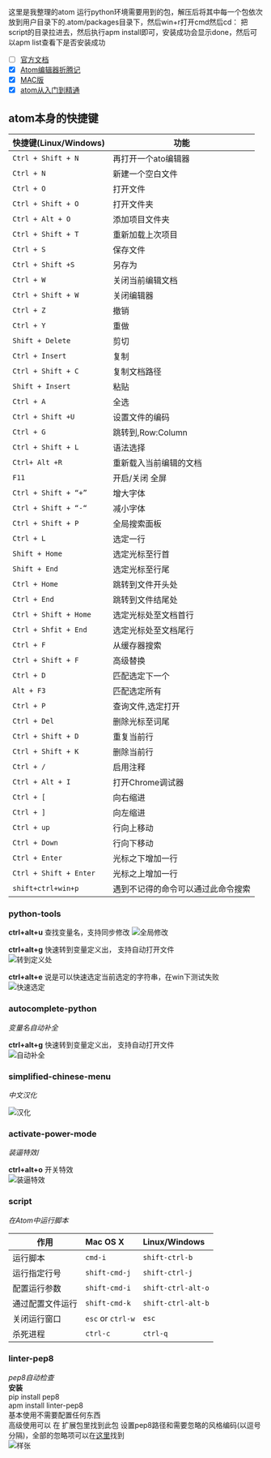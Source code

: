 这里是我整理的atom 运行python环境需要用到的包，解压后将其中每一个包依次放到用户目录下的.atom/packages目录下，然后win+r打开cmd然后cd： 把script的目录拉进去，然后执行apm install即可，安装成功会显示done，然后可以apm list查看下是否安装成功


- [ ] [官方文档](https://atom.io/docs)  
- [x] [Atom编辑器折腾记](http://blog.csdn.net/bomess/article/category/3202419)  
- [x] [MAC版](http://www.imooc.com/article/1370)
- [x] [atom从入门到精通](http://blog.csdn.net/u010494080/article/category/6039322)
## atom本身的快捷键

快捷键(Linux/Windows) | 功能
---|---
`Ctrl + Shift + N` | 再打开一个ato编辑器
`Ctrl + N` | 新建一个空白文件
`Ctrl + O` | 打开文件
`Ctrl + Shift + O` | 打开文件夹
`Ctrl + Alt + O` | 添加项目文件夹
`Ctrl + Shift + T` | 重新加载上次项目
`Ctrl + S` | 保存文件
`Ctrl + Shift +S` | 另存为
`Ctrl + W` | 关闭当前编辑文档
`Ctrl + Shift + W` | 关闭编辑器
`Ctrl + Z` | 撤销
`Ctrl + Y` | 重做
`Shift + Delete` |剪切
`Ctrl + Insert` | 复制
`Ctrl + Shift + C` | 复制文档路径
`Shift + Insert` |粘贴
`Ctrl + A` | 全选
`Ctrl + Shift +U` | 设置文件的编码
`Ctrl + G` | 跳转到,Row:Column
`Ctrl + Shift + L` | 语法选择
`Ctrl+ Alt +R` | 重新载入当前编辑的文档
`F11` | 开启/关闭 全屏
`Ctrl + Shift + “+”` | 增大字体
`Ctrl + Shift + “-“` | 减小字体
`Ctrl + Shift + P` | 全局搜索面板
`Ctrl + L` | 选定一行
`Shift + Home` | 选定光标至行首
`Shift + End` | 选定光标至行尾
`Ctrl + Home` | 跳转到文件开头处
`Ctrl + End` | 跳转到文件结尾处
`Ctrl + Shift + Home` |选定光标处至文档首行
`Ctrl + Shfit + End` |选定光标处至文档尾行
`Ctrl + F` | 从缓存器搜索
`Ctrl + Shift + F` |高级替换
`Ctrl + D` | 匹配选定下一个
`Alt + F3` | 匹配选定所有
`Ctrl + P` | 查询文件,选定打开
`Ctrl + Del` | 删除光标至词尾
`Ctrl + Shift + D` |重复当前行
`Ctrl + Shift + K` | 删除当前行
`Ctrl + /` | 启用注释
`Ctrl + Alt + I` | 打开Chrome调试器
`Ctrl + [` | 向右缩进
`Ctrl + ]`  | 向左缩进
`Ctrl + up` | 行向上移动
`Ctrl + Down` | 行向下移动
`Ctrl + Enter` | 光标之下增加一行
`Ctrl + Shift + Enter` | 光标之上增加一行
`shift+ctrl+win+p` | 遇到不记得的命令可以通过此命令搜索

### python-tools
**ctrl+alt+u**   查找变量名，支持同步修改
![全局修改](https://i.github-camo.com/74ab6e10d2ee7f653156773afa9d7becd47139b3/687474703a2f2f692e696d6775722e636f6d2f636f4f6c426e372e6769663f31)

**ctrl+alt+g** 快速转到变量定义出， 支持自动打开文件    
![转到定义处](https://i.github-camo.com/e6d42a5fe7b9fe0fdac6983217bd27ada6b8fc26/687474703a2f2f692e696d6775722e636f6d2f695848593748452e6769663f31)

**ctrl+alt+e** 说是可以快速选定当前选定的字符串，在win下测试失败   
![快速选定](https://i.github-camo.com/fe211822532f7c89576111641e856d44f2baaa00/687474703a2f2f692e696d6775722e636f6d2f7455656475544b2e6769663f31)


### autocomplete-python    
*变量名自动补全*  

**ctrl+alt+g** 快速转到变量定义出， 支持自动打开文件      
![自动补全](https://i.github-camo.com/9cb3e21999f92079ca5393b718784f81be458afa/68747470733a2f2f636c6f75642e67697468756275736572636f6e74656e742e636f6d2f6173736574732f3139333836342f31323238383432372f36316665323131342d626130662d313165352d393833322d3938383639313830643837662e676966)


### simplified-chinese-menu   
*中文汉化*    

![汉化](https://i.github-camo.com/13fc3a0beae3d4aeb5d6569d720704d780822842/68747470733a2f2f6769746875622e636f6d2f6368696e616b6964732f61746f6d2d6368696e6573652d6d656e752f7261772f6d61737465722f73637265656e73686f742f73637265656e73686f742e706e67)


### activate-power-mode    
*装逼特效*/  

**ctrl+alt+o** 开关特效    
![装逼特效](https://i.github-camo.com/b1d03b9b7a9d7dc9a32d1eab307b5378f8c59a7b/68747470733a2f2f636c6f75642e67697468756275736572636f6e74656e742e636f6d2f6173736574732f3638383431352f31313631353536352f31306631363435362d396336352d313165352d386166342d3236356630316663383361302e676966)


### script   
*在Atom中运行脚本*   

作用 |	Mac OS X | Linux/Windows
--- |:--- |:---
运行脚本 |	`cmd-i`	| `shift-ctrl-b`
运行指定行号 |	`shift-cmd-j`	| `shift-ctrl-j`
配置运行参数 |	`shift-cmd-i`	| `shift-ctrl-alt-o`
通过配置文件运行 |	`shift-cmd-k`	| `shift-ctrl-alt-b`
关闭运行窗口 |	`esc` or `ctrl-w` |	`esc`
杀死进程 |	`ctrl-c` |	`ctrl-q`

### linter-pep8
*pep8自动检查*   
**安装**  
pip install pep8  
apm install linter-pep8  
基本使用不需要配置任何东西  
高级使用可以 在 扩展包里找到此包  设置pep8路径和需要忽略的风格编码(以逗号分隔)，全部的忽略项可以在[这里](http://pep8.readthedocs.io/en/latest/intro.html#error-codes)找到  
![样张](http://g.hiphotos.baidu.com/image/w%3D310/sign=a29f05483bfa828bd1239be2cd1e41cd/dcc451da81cb39dba85ce61bd8160924aa1830da.jpg)
